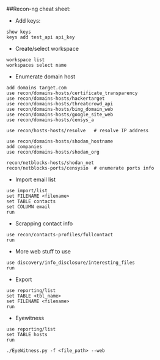 ##Recon-ng cheat sheet:
- Add keys:
~~~
show keys
keys add test_api api_key
~~~

- Create/select workspace
~~~
workspace list
workspaces select name
~~~

- Enumerate domain host
~~~
add domains target.com
use recon/domains-hosts/certificate_transparency
use recon/domains-hosts/hackertarget
use recon/domains-hosts/threatcrowd_api
use recon/domains-hosts/bing_domain_web
use recon/domains-hosts/google_site_web
use recon/domains-hosts/censys_a

use recon/hosts-hosts/resolve   # resolve IP address

use recon/domains-hosts/shodan_hostname
add companies
use recon/domains-hosts/shodan_org

recon/netblocks-hosts/shodan_net
recon/netblocks-ports/censysio  # enumerate ports info
~~~

- Import email list
~~~
use import/list
set FILENAME <filename>
set TABLE contacts
set COLUMN email
run
~~~


- Scrapping contact info
~~~
use recon/contacts-profiles/fullcontact
run
~~~


- More web stuff to use
~~~
use discovery/info_disclosure/interesting_files
run
~~~

- Export
~~~
use reporting/list
set TABLE <tbl_name>
set FILENAME <filename>
run
~~~

- Eyewitness
~~~
use reporting/list
set TABLE hosts
run

./EyeWitness.py -f <file_path> --web
~~~







